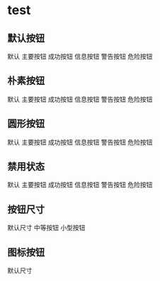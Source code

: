 <!--
 * @Description: 
 * @version: 1.1.0
 * @Author: wqq
 * @Date: 2020-12-07 16:35:57
 * @LastEditors: wqq
 * @LastEditTime: 2020-12-10 11:17:27
-->
# test
## 默认按钮
<div>
<wq-button>默认</wq-button>
<wq-button type="primary">主要按钮</wq-button>
<wq-button type="success">成功按钮</wq-button>
<wq-button type="info">信息按钮</wq-button>
<wq-button type="warning">警告按钮</wq-button>
<wq-button type="danger">危险按钮</wq-button>
</div>

## 朴素按钮
<div>
<wq-button plain>默认</wq-button>
<wq-button type="primary" plain >主要按钮</wq-button>
<wq-button type="success" plain>成功按钮</wq-button>
<wq-button type="info" plain>信息按钮</wq-button>
<wq-button type="warning" plain>警告按钮</wq-button>
<wq-button type="danger" plain>危险按钮</wq-button>
</div>


## 圆形按钮
<div>
<wq-button round>默认</wq-button>
<wq-button type="primary" round >主要按钮</wq-button>
<wq-button type="success" round>成功按钮</wq-button>
<wq-button type="info" round>信息按钮</wq-button>
<wq-button type="warning" round>警告按钮</wq-button>
<wq-button type="danger" round>危险按钮</wq-button></div>


## 禁用状态
<div>
<wq-button disabled>默认</wq-button>
<wq-button type="primary" round  disabled>主要按钮</wq-button>
<wq-button type="success" round disabled>成功按钮</wq-button>
<wq-button type="info" round disabled>信息按钮</wq-button>
<wq-button type="warning" round disabled>警告按钮</wq-button>
<wq-button type="danger" round disabled>危险按钮</wq-button></div>

## 按钮尺寸
<wq-button >默认尺寸</wq-button>
<wq-button size="medium" >中等按钮</wq-button>
<wq-button size="small" >小型按钮</wq-button>

## 图标按钮
<wq-button icon="icon-delete" >默认尺寸</wq-button>